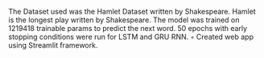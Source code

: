  The Dataset used was the Hamlet Dataset written by Shakespeare. Hamlet is the longest play written by
 Shakespeare.
 The model was trained on 1219418 trainable params to predict the next word. 50 epochs with early
 stopping conditions were run for LSTM and GRU RNN.
 ◦ Created web app using Streamlit framework.
